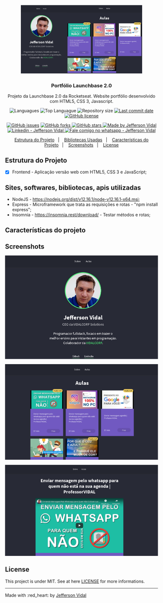 <h1 align="center">
    <img alt="Portfólio Launchbase 2.0" src="./screenshots/cover.png"  width="400px"/>
</h1>

<h3 align="center" >
  Portfólio Launchbase 2.0
</h3>

<p align="center">
  Projeto da Launchbase 2.0 da Rocketseat. Website portfólio desenvolvido com HTML5, CSS 3, Javascript.
</p>


<p align="center">
  <img alt="Languagues" src="https://img.shields.io/github/languages/count/jeffersonvidal/Portfolio-Launchbase-2.0">
  <img alt="Top Languague" src="https://img.shields.io/github/languages/top/jeffersonvidal/Portfolio-Launchbase-2.0">
  <img alt="Repository size" src="https://img.shields.io/github/repo-size/jeffersonvidal/Portfolio-Launchbase-2.0">
  <a href="https://github.com/jeffersonvidal/foodfy/commits/master">
    <img alt="Last commit date" src="https://img.shields.io/github/last-commit/jeffersonvidal/Portfolio-Launchbase-2.0">
  </a>
  <a href="https://github.com/jeffersonvidal/Portfolio-Launchbase-2.0" target="_blank">
    <img alt="GitHub license" src="https://img.shields.io/github/license/jeffersonvidal/Portfolio-Launchbase-2.0">
  </a>
</p>
<p align="center">
  <a href="https://github.com/jeffersonvidal/Portfolio-Launchbase-2.0/issues" target="_blank">
    <img alt="GitHub issues" src="https://img.shields.io/github/issues/jeffersonvidal/Portfolio-Launchbase-2.0"></a>
  <a href="https://github.com/jeffersonvidal/Portfolio-Launchbase-2.0/network" target="_blank">
    <img alt="GitHub forks" src="https://img.shields.io/github/forks/jeffersonvidal/Portfolio-Launchbase-2.0">
  </a>
  <a href="https://github.com/jeffersonvidal/Portfolio-Launchbase-2.0/stargazers" target="_blank">
    <img alt="GitHub stars" src="https://img.shields.io/github/stars/jeffersonvidal/Portfolio-Launchbase-2.0">
  </a>
  <a href="https://github.com/jeffersonvidal" target="_blank">
    <img alt="Made by Jefferson Vidal" src="https://img.shields.io/badge/made%20by-jeffersonvidal-informational">
  </a>
  <a href="https://www.linkedin.com/in/jeffersonvidal/" target="_blank" >
    <img alt="Linkedin - Jefferson Vidal" src="https://img.shields.io/badge/Linkedin--%23F8952D?style=social&logo=linkedin">
  </a>
  <a href="https://api.whatsapp.com/send?phone=5538988294043"
        target="_blank" >
    <img alt="Fale comigo no whatsapp - Jefferson Vidal" src="https://img.shields.io/badge/Whatsapp--%23F8952D?style=social&logo=whatsapp">
  </a>
</p>

<p align="center">
  <a href="#Estrutura">Estrutura do Projeto</a>&nbsp;&nbsp;&nbsp;|&nbsp;&nbsp;&nbsp;
  <a href="#Bibliotecas">Bibliotecas Usadas</a>&nbsp;&nbsp;&nbsp;|&nbsp;&nbsp;&nbsp;
  <a href="#Caracteristicas">Características do Projeto</a>&nbsp;&nbsp;&nbsp;|&nbsp;&nbsp;&nbsp;
  <a href="#Screenshots">Screenshots</a>&nbsp;&nbsp;&nbsp;|&nbsp;&nbsp;&nbsp;
  <a href="#License">License</a>
</p>

<a id="Estrutura"></a>

## Estrutura do Projeto

- [x] Frontend - Aplicação versão web com HTML5, CSS 3 e JavaScript;

<a id="Bibliotecas"></a>
## Sites, softwares, bibliotecas, apis utilizadas

* NodeJS - https://nodejs.org/dist/v12.16.1/node-v12.16.1-x64.msi;
* Express - Microframework que trata as requisições e rotas - "npm install express";
* Insomnia - https://insomnia.rest/download/ - Testar métodos e rotas;

<a id="Caracteristicas"></a>
## Características do projeto

<a id="Screenshots"></a>
## Screenshots

<p align="center">

  ![Demonstration](https://github.com/jeffersonvidal/Portfolio-Launchbase-2.0/blob/master/screenshots/screen01.PNG?raw=true)

  ![Screen1](https://github.com/jeffersonvidal/Portfolio-Launchbase-2.0/blob/master/screenshots/screen02.PNG?raw=true)
  
  ![Screen2](https://github.com/jeffersonvidal/Portfolio-Launchbase-2.0/blob/master/screenshots/screen03.PNG?raw=true)

</p>

<a id="License"></a>
## License

This project is under MIT. See at here [LICENSE](/LICENSE) for more informations.

---

Made with :red_heart: by [Jefferson Vidal](https://github.com/jeffersonvidal)